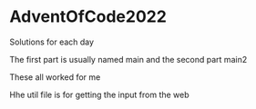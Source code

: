 # AdventOfCode2022

Solutions for each day

The first part is usually named main and the second part main2

These all worked for me

Hhe util file is for getting the input from the web
